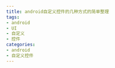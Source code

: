 ```yaml
---
title: android自定义控件的几种方式的简单整理
tags:
- android
- UI
- 自定义
- 控件
categories:
- android
- 自定义控件
---
```

